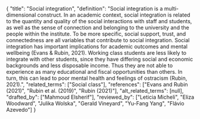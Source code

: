 {
    "title": "Social integration",
    "definition": "Social integration is a multi-dimensional construct. In an academic context, social integration is related to the quantity and quality of the social interactions with staff and students, as well as the sense of connection and belonging to the university and the people within the institute. To be more specific, social support, trust, and connectedness are all variables that contribute to social integration. Social integration has important implications for academic outcomes and mental wellbeing (Evans & Rubin, 2021). Working class students are less likely to integrate with other students, since they have differing social and economic backgrounds and less disposable income. Thus they are not able to experience as many educational and fiscal opportunities than others. In turn, this can lead to poor mental health and feelings of ostracism (Rubin, 2021).",
    "related_terms": ["Social class"],
    "references": ["Evans and Rubin (2021)", "Rubin et al. (2019)", "Rubin (2021)"],
    "alt_related_terms": [null],
    "drafted_by": ["Mahmoud Elsherif"],
    "reviewed_by": ["Leticia Micheli", "Eliza Woodward", "Julika Wolska", "Gerald Vineyard", "Yu-Fang Yang", "Flávio Azevedo"]
  }
